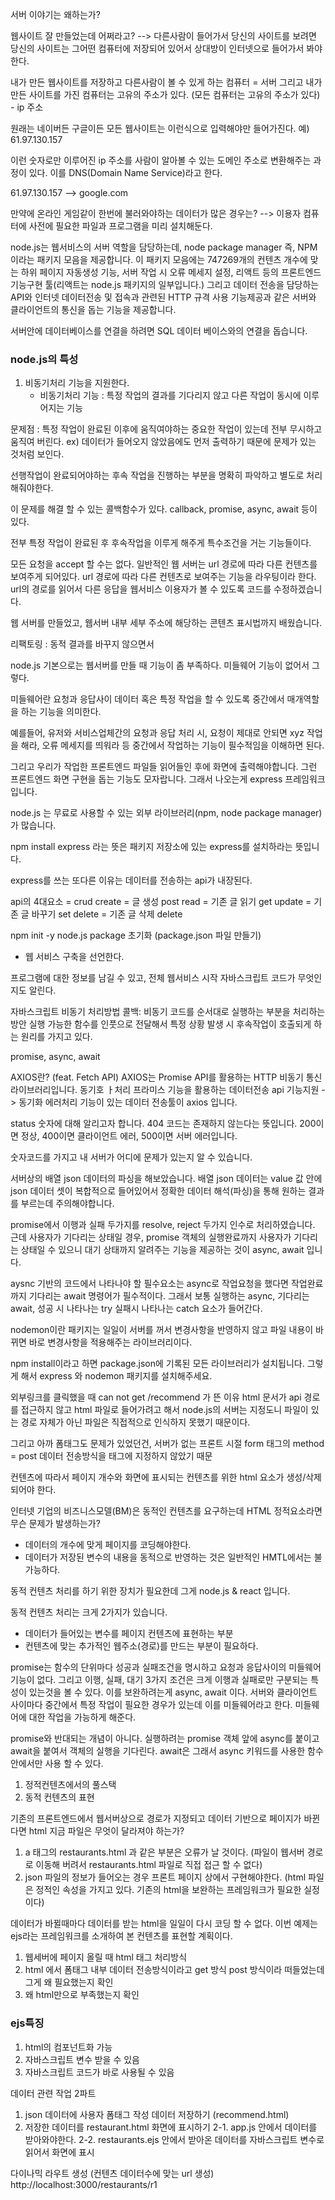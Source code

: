 서버 이야기는 왜하는가?

웹사이트 잘 만들었는데 어쩌라고?
--> 다른사람이 들어가서 당신의 사이트를 보려면 당신의 사이트는 그어떤 컴퓨터에 저장되어 있어서 상대방이
인터넷으로 들어가서 봐야한다.

내가 만든 웹사이트를 저장하고 다른사람이 볼 수 있게 하는 컴퓨터 = 서버
그리고 내가 만든 사이트를 가진 컴퓨터는 고유의 주소가 있다. (모든 컴퓨터는 고유의 주소가 있다) - ip 주소

원래는 네이버든 구글이든 모든 웹사이트는
이런식으로 입력해야만 들어가진다. 예) 61.97.130.157

이런 숫자로만 이루어진 ip 주소를 사람이 알아볼 수 있는 도메인 주소로 변환해주는 과정이 있다.
이를 DNS(Domain Name Service)라고 한다.

61.97.130.157 --> google.com

만약에 온라인 게임같이 한번에 불러와야하는 데이터가 많은 경우는?
--> 이용자 컴퓨터에 사전에 필요한 파일과 프로그램을 미리 설치해둔다.

<!-- Node -->
node.js는 웹서비스의 서버 역할을 담당하는데,
node package manager 즉, NPM 이라는 패키지 모음을 제공합니다.
이 패키지 모음에는 747269개의 컨텐츠 개수에 맞는 하위 페이지 자동생성 기능,
서버 작업 시 오류 메세지 설정, 리액트 등의 프론트엔드 기능구현 툴(리액트는 node.js 패키지의 일부입니다.)
그리고 데이터 전송을 담당하는 API와 인터넷 데이터전송 및 접속과 관련된 HTTP 규격 사용 기능제공과 같은
서버와 클라이언트의 통신을 돕는 기능을 제공합니다.

서버안에 데이터베이스를 연결을 하려면 SQL 데이터 베이스와의 연결을 돕습니다.

### node.js의 특성
1. 비동기처리 기능을 지원한다.
   - 비동기처리 기능 : 특정 작업의 결과를 기다리지 않고 다른 작업이 동시에 이루어지는 기능

문제점 : 특정 작업이 완료된 이후에 움직여야하는 중요한 작업이 있는데 전부 무시하고 움직여 버린다.
ex) 데이터가 들어오지 않았음에도 먼저 출력하기 때문에 문제가 있는 것처럼 보인다.

선행작업이 완료되어야하는 후속 작업을 진행하는 부분을 명확히 파악하고 별도로 처리해줘야한다.

이 문제를 해결 할 수 있는 콜백함수가 있다.
callback, promise, async, await 등이 있다.

전부 특정 작업이 완료된 후 후속작업을 이루게 해주게 특수조건을 거는 기능들이다.

<!--  -->

모든 요청을 accept 할 수는 없다. 일반적인 웹 서버는 url 경로에 따라 다른 컨텐츠를 보여주게 되어있다.
url 경로에 따라 다른 컨텐츠로 보여주는 기능을 라우팅이라 한다.
url의 경로를 읽어서 다른 응답을 웹서비스 이용자가 볼 수 있도록 코드를 수정하겠습니다.

<!--  -->

웹 서버를 만들었고, 웹서버 내부 세부 주소에 해당하는 콘텐츠 표시법까지 배웠습니다.

리팩토링 : 동적 결과를 바꾸지 않으면서 

<!-- 2024-04-18 -->
node.js 기본으로는 웹서버를 만들 때 기능이 좀 부족하다.
미들웨어 기능이 없어서 그렇다.

미들웨어란 요청과 응답사이 데이터 혹은 특정 작업을 할 수 있도록 중간에서 매개역할을 하는 기능을 의미한다.

예를들어, 유저와 서비스업체간의 요청과 응답 처리 시, 요청이 제대로 안되면
xyz 작업을 해라, 오류 메세지를 띄워라 등 중간에서 작업하는 기능이 필수적임을 이해하면 된다.

그리고 우리가 작업한 프론트엔드 파일들 읽어들인 후에 화면에 출력해야합니다.
그런 프론트엔드 화면 구현을 돕는 기능도 모자랍니다.
그래서 나오는게 express 프레임워크입니다.

node.js 는 무료로 사용할 수 있는 외부 라이브러리(npm, node package manager)가 많습니다.

npm install express 라는 뜻은
패키지 저장소에 있는 express를 설치하라는 뜻입니다.

express를 쓰는 또다른 이유는 데이터를 전송하는 api가 내장된다.

api의 4대요소 = crud
create = 글 생성 post
read = 기존 글 읽기 get
update = 기존 글 바꾸기 set
delete = 기존 글 삭제 delete

<!--  -->
npm init -y 
node.js package 초기화 (package.json 파일 만들기)
- 웹 서비스 구축을 선언한다.

프로그램에 대한 정보를 남길 수 있고, 전체 웹서비스 시작 자바스크립트 코드가 무엇인지도 알린다.

<!--  -->
자바스크립트 비동기 처리방법
콜백:
비동기 코드를 순서대로 실행하는 부분을 처리하는 방안
실행 가능한 함수를 인풋으로 전달해서 특정 상황 발생 시 후속작업이 호출되게 하는 원리를 가지고 있다.

promise, async, await

<!-- 240419 -->
AXIOS란? (feat. Fetch API)
AXIOS는 Promise API를 활용하는 HTTP 비동기 통신 라이브러리입니다.
동기호 ㅏ처리 프라미스 기능을 활용하는 데이터전송 api 기능지원
-> 동기화 에러처리 기능이 있는 데이터 전송툴이 axios 입니다.

status 숫자에 대해 알리고자 합니다.
404 코드는 존재하지 않는다는 뜻입니다.
200이면 정상, 400이면 클라이언트 에러, 500이면 서버 에러입니다.

숫자코드를 가지고 내 서버가 어디에 문제가 있는지 알 수 있습니다.

<!-- day31 -> axios -> promise3.js -->
서버상의 배열 json 데이터의 파싱을 해보았습니다.
배열 json 데이터는 value 값 안에 json 데이터 셋이 복합적으로 들어있어서
정확한 데이터 해석(파싱)을 통해 원하는 결과를 부르는데 주의해야합니다.

promise에서 이행과 실패 두가지를 resolve, reject 두가지 인수로 처리하였습니다.
근데 사용자가 기다리는 상태일 경우,
promise 객체의 실행완료까지 사용자가 기다리는 상태일 수 있으니
대기 상태까지 알려주는 기능을 제공하는 것이
async, await 입니다.

aysnc 기반의 코드에서 나타나야 할 필수요소는
async로 작업요청을 했다면 작업완료 까지 기다리는 await 명령어가 필수적이다.
그래서 보통 실행하는 async, 기다리는 await, 성공 시 나타나는 try 실패시 나타나는 catch 요소가 들어간다.

nodemon이란 패키지는 일일이 서버를 꺼서 변경사항을 반영하지 않고
파일 내용이 바뀌면 바로 변경사항을 적용해주는 라이브러리이다.

npm install이라고 하면 package.json에 기록된 모든 라이브러리가 설치됩니다.
그렇게 해서 express 와 nodemon 패키지를 설치해주세요.

외부링크를 클릭했을 때
can not get /recommend 가 뜬 이유
html 문서가 api 경로를 접근하지 않고 html 파일로 들어가려고 해서
node.js의 서버는 지정도니 파일이 있는 경로 자체가 아닌 파일은
직접적으로 인식하지 못했기 때문이다.

그리고 아까 폼태그도 문제가 있었던건, 서버가 없는 프론트 시절
form 태그의 method = post 데이터 전송방식을 태그에 지정하지 않았기 때문

<!-- 20230422 -->
컨텐츠에 따라서 페이지 개수와 화면에 표시되는 컨텐츠를 위한 html 요소가 생성/삭제되어야 한다.

인터넷 기업의 비즈니스모델(BM)은 동적인 컨텐츠를 요구하는데 HTML 정적요소라면 무슨 문제가 발생하는가?
- 데이터의 개수에 맞게 페이지를 코딩해야한다.
- 데이터가 저장된 변수의 내용을 동적으로 반영하는 것은 일반적인 HMTL에서는 불가능하다.

동적 컨텐츠 처리를 하기 위한 장치가 필요한데 그게 node.js & react 입니다.

동적 컨텐츠 처리는 크게 2가지가 있습니다.
- 데이터가 들어있는 변수를 페이지 컨텐츠에 표현하는 부분
- 컨텐츠에 맞는 추가적인 웹주소(경로)를 만드는 부분이 필요하다.

promise는 함수의 단위마다 성공과 실패조건을 명시하고 요청과 응답사이의 미들웨어 기능이 없다.
그리고 이행, 실패, 대기 3가지 조건은 크게 이행과 실패로만 구분되는 특성이 있는것을 볼 수 있다.
이를 보완하려는게 async, await 이다. 서버와 클라이언트 사이마다 중간에서
특정 작업이 필요한 경우가 있는데 이를 미들웨어라고 한다.
미들웨어에 대한 작업을 가능하게 해준다.

promise와 반대되는 개념이 아니다.
실행하려는 promise 객체 앞에 async를 붙이고 await을 붙여서 객체의 실행을 기다린다.
await은 그래서 async 키워드를 사용한 함수안에서만 사용 할 수 있다.

<!--  -->
1. 정적컨텐츠에서의 풀스택
2. 동적 컨텐츠의 표현

기존의 프론트엔드에서 웹서버상으로 경로가 지정되고 데이터 기반으로 페이지가 바뀐다면 html 지금 파일은 무엇이 달라져야 하는가?
1. a 태그의 restaurants.html 과 같은 부분은 오류가 날 것이다.
   (파일이 웹서버 경로로 이동해 버려서 restaurants.html 파일로 직접 접근 할 수 없다)
2. json 파일의 정보가 들어오는 경우 프론트 페이지 상에서 구현해야한다.
   (html 파일은 정적인 속성을 가지고 있다. 기존의 html을 보완하는 프레임워크가 필요한 실정이다)

데이터가 바뀔때마다 데이터를 받는 html을 일일이 다시 코딩 할 수 없다.
이번 예제는 ejs라는 프레임워크를 소개하여 본 컨텐츠를 표현할 계획이다.

1. 웹세버에 페이지 올릴 때 html 태그 처리방식
2. html 에서 폼태그 내부 데이터 전송방식이라고 get 방식 post 방식이라 떠들었는데 그게 왜 필요했는지 확인
3. 왜 html만으로 부족했는지 확인

### ejs특징
1. html의 컴포넌트화 가능
2. 자바스크립트 변수 받을 수 있음
3. 자바스크립트 코드가 바로 사용될 수 있음

데이터 관련 작업 2파트
1. json 데이터에 사용자 폼태그 작성 데이터 저장하기 (recommend.html)
2. 저장한 데이터를 restaurant.html 화면에 표시하기
2-1. app.js 안에서 데이터를 받아와야한다.
2-2. restaurants.ejs 안에서 받아온 데이터를 자바스크립트 변수로 읽어서 화면에 표시

다이나믹 라우트 생성 (컨텐츠 데이터수에 맞는 url 생성)
http://localhost:3000/restaurants/r1